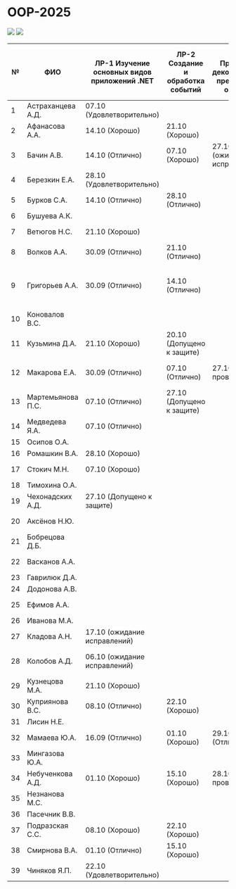 # OOP-2025

<img src="https://img.shields.io/github/commit-activity/m/nntu-cs/OOP-2025?color=lime&style=for-the-badge">
<img src="https://img.shields.io/github/last-commit/nntu-cs/OOP-2025?color=darkgreen&style=for-the-badge">

|№ |  ФИО | ЛР-1 Изучение основных видов приложений .NET | ЛР-2 Создание и обработка событий | ЛР-3 Принципы декомпозиции предметной области | ЛР-4 Базовые принципы проектирования ОО-программ | ЛР-5 Принципы сохранения объектной модели в БД | Тема КР | Утверждена | Имя файла | 1 версия | Текущая версия | Статус | Оценка | 
| -- | ------ |  ----- |  ----- |  ----- |  ----- |  ----- |  ----- |  ----- |  ----- |  ----- |  ----- |  ----- |  ----- | 
| 1 | Астраханцева А.Д. | 07.10 (Удовлетворительно)  |      |      |      |      | Библиотека | 13.10 | КР-АстраханцеваАД.pdf |  |  | тема утверждена | 0 | 
| 2 | Афанасова А.А. | 14.10 (Хорошо)  | 21.10 (Хорошо)  |      |      |      | Магазин мороженого | 13.10 | КР-АфанасоваАА.pdf |  |  | тема утверждена | 0 | 
| 3 | Бачин А.В. | 14.10 (Отлично)  | 07.10 (Хорошо)  | 27.10 (ожидание исправлений)  |      |      | Школа бариста | 13.10 | КР-БачинАВ.pdf |  |  | тема утверждена | 0 | 
| 4 | Березкин Е.А. | 28.10 (Удовлетворительно)  |      |      |      |      | Сеть кофеен | 13.10 | КР-БерезкинЕА.pdf |  |  | тема утверждена | 0 | 
| 5 | Бурков С.А. | 14.10 (Отлично)  | 28.10 (Отлично)  |      |      |      | Учет клиентов фитнес-клуба | 13.10 | КР-БурковСА.pdf |  |  | тема утверждена | 0 | 
| 6 | Бушуева А.К. |      |      |      |      |      |  |  | КР-БушуеваАК.pdf |  |  | Нет инф. | 0 | 
| 7 | Ветюгов Н.С. | 21.10 (Хорошо)  |      |      |      |      | Новостной сайт | 13.10 | КР-ВетюговНС.pdf |  |  | тема утверждена | 0 | 
| 8 | Волков А.А. | 30.09 (Отлично)  | 21.10 (Отлично)  |      |      |      |  |  | КР-ВолковАА.pdf |  |  | Нет инф. | 0 | 
| 9 | Григорьев А.А. | 30.09 (Отлично)  | 14.10 (Отлично)  |      |      |      | Обработка и визуализации данных телеметрии автомобиля | 15.10 | КР-ГригорьевАА.pdf |  |  | тема утверждена | 0 | 
| 10 | Коновалов В.С. |      |      |      |      |      |  |  | КР-КоноваловВС.pdf |  |  | Нет инф. | 0 | 
| 11 | Кузьмина Д.А. | 21.10 (Хорошо)  | 20.10 (Допущено к защите)  |      |      |      |  |  | КР-КузьминаДА.pdf |  |  | Нет инф. | 0 | 
| 12 | Макарова Е.А. | 30.09 (Отлично)  | 07.10 (Отлично)  | 27.10 (на проверке)  |      |      | Работа с цветовыми комбинациями | 15.10 | КР-МакароваЕА.pdf |  |  | тема утверждена | 0 | 
| 13 | Мартемьянова П.С. | 07.10 (Отлично)  | 27.10 (Допущено к защите)  |      |      |      | Каталог мультфильмов | 28.10 | КР-МартемьяноваПС.pdf |  |  | тема утверждена | 0 | 
| 14 | Медведева Я.А. | 07.10 (Отлично)  |      |      |      |      |  |  | КР-МедведеваЯА.pdf |  |  | Нет инф. | 0 | 
| 15 | Осипов О.А. |      |      |      |      |      |  |  | КР-ОсиповОА.pdf |  |  | Нет инф. | 0 | 
| 16 | Ромашкин В.А. | 28.10 (Хорошо)  |      |      |      |      |  |  | КР-РомашкинВА.pdf |  |  | Нет инф. | 0 | 
| 17 | Стокич М.Н. | 07.10 (Хорошо)  |      |      |      |      | Чайный магазин | 13.10 | КР-СтокичМН.pdf |  |  | тема утверждена | 0 | 
| 18 | Тимохина О.А. |      |      |      |      |      |  |  | КР-ТимохинаОА.pdf |  |  | Нет инф. | 0 | 
| 19 | Чехонадских А.Д. | 27.10 (Допущено к защите)  |      |      |      |      | Салон красоты | 13.10 | КР-ЧехонадскихАД.pdf |  |  | тема утверждена | 0 | 
| 20 | Аксёнов Н.Ю. |      |      |      |      |      | Магазин одежды | 15.10 | КР-АксёновНЮ.pdf |  |  | тема утверждена | 0 | 
| 21 | Бобрецова Д.Б. |      |      |      |      |      | Сеть кофеен | 15.10 | КР-БобрецоваДБ.pdf |  |  | тема утверждена | 0 | 
| 22 | Васканов А.А. |      |      |      |      |      | Парикмахерская | 15.10 | КР-ВаскановАА.pdf |  |  | тема утверждена | 0 | 
| 23 | Гаврилюк Д.А. |      |      |      |      |      |  |  | КР-ГаврилюкДА.pdf |  |  | Нет инф. | 0 | 
| 24 | Додонова А.В. |      |      |      |      |      |  |  | КР-ДодоноваАВ.pdf |  |  | Нет инф. | 0 | 
| 25 | Ефимов А.А. |      |      |      |      |      | Онлайн-библиотека | 15.10 | КР-ЕфимовАА.pdf |  |  | тема утверждена | 0 | 
| 26 | Иванова М.А. |      |      |      |      |      |  |  | КР-ИвановаМА.pdf |  |  | Нет инф. | 0 | 
| 27 | Кладова А.Н. | 17.10 (ожидание исправлений)  |      |      |      |      |  |  | КР-КладоваАН.pdf |  |  | Нет инф. | 0 | 
| 28 | Колобов А.Д. | 06.10 (ожидание исправлений)  |      |      |      |      | Приложение студенческой продуктивности | 15.10 | КР-КолобовАД.pdf |  |  | тема утверждена | 0 | 
| 29 | Кузнецова М.А. | 21.10 (Хорошо)  |      |      |      |      | Судовые перевозки | 15.10 | КР-КузнецоваМА.pdf |  |  | тема утверждена | 0 | 
| 30 | Куприянова В.С. | 08.10 (Отлично)  | 22.10 (Хорошо)  |      |      |      |  |  | КР-КуприяноваВС.pdf |  |  | Нет инф. | 0 | 
| 31 | Лисин Н.Е. |      |      |      |      |      |  |  | КР-ЛисинНЕ.pdf |  |  | Нет инф. | 0 | 
| 32 | Мамаева Ю.А. | 16.09 (Отлично)  | 01.10 (Хорошо)  | 29.10 (Отлично)  |      |      |  |  | КР-МамаеваЮА.pdf |  |  | Нет инф. | 0 | 
| 33 | Мингазова Ю.А. |      |      |      |      |      |  |  | КР-МингазоваЮА.pdf |  |  | Нет инф. | 0 | 
| 34 | Небученкова А.Д. | 01.10 (Хорошо)  | 15.10 (Хорошо)  | 28.10 (на проверке)  |      |      |  |  | КР-НебученковаАД.pdf |  |  | Нет инф. | 0 | 
| 35 | Незнанова М.С. |      |      |      |      |      |  |  | КР-НезнановаМС.pdf |  |  | Нет инф. | 0 | 
| 36 | Пасечник В.В. |      |      |      |      |      |  |  | КР-ПасечникВВ.pdf |  |  | Нет инф. | 0 | 
| 37 | Подразская С.С. | 08.10 (Хорошо)  | 22.10 (Хорошо)  |      |      |      |  |  | КР-ПодразскаяСС.pdf |  |  | Нет инф. | 0 | 
| 38 | Смирнова В.А. | 01.10 (Отлично)  | 15.10 (Хорошо)  |      |      |      |  |  | КР-СмирноваВА.pdf |  |  | Нет инф. | 0 | 
| 39 | Чиняков Я.П. | 22.10 (Удовлетворительно)  |      |      |      |      |  |  | КР-ЧиняковЯП.pdf |  |  | Нет инф. | 0 | 
